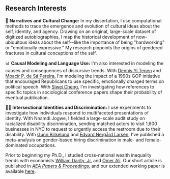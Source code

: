 ## Research Interests

📖 **Narratives and Cultural Change:** In my dissertation, I use computational methods to trace the emergence and evolution of cultural ideas about the self, identity, and agency. Drawing on an original, large-scale dataset of digitized autobiographies, I map the historical development of now-ubiquitous ideas about the self--like the importance of being "hardworking" or "emotionally expressive." My research pinpoints the origins of gendered fractures in cultural conceptions of the self.

📊 **Causal Modeling and Language Use:** I'm also interested in modeling the causes and consequences of discursive trends.  With [Dennis Yi Tenen](https://dennistenen.com/) and [Moacir P. de Sá Pereira](https://moacir.com/), I'm modeling the impact of a 1990s GOP initiative that encouraged Republicans to use specific, emotionally charged terms on political speech. With [Siwei Cheng](https://siwei-cheng.github.io/), I'm investigating how references to specific topics in sociological conference papers shape their probability of eventual publication.

🧑‍🦽 **Intersectional Identities and Discrimination:** I use experiments to investigate how individuals respond to multifaceted presentations of identity. With Nnamdi Jogwe, I fielded a large-scale audit study on racialized disability discrimination, sending matched actors to visit 1,600 businesses in NYC to request to urgently access the restroom due to their disability. With [Gunn Birkelund](https://www.sv.uio.no/iss/english/people/aca/gunnb/) and [Edvard Nergård Larsen](https://www.samfunnsforskning.no/english/people/res/edvardnl/), I've published a meta-analysis on gender-based hiring discrimination in male- and female-dominated occupations.

Prior to beginning my Ph.D., I studied cross-national wealth inequality trends with economists [William Darity, Jr.](https://sanford.duke.edu/profile/william-darity/) and [Omer Ali](https://www.econ.pitt.edu/people/omer-ali). Our short article is published in [_AEA Papers & Proceedings_](https://www.aeaweb.org/articles?id=10.1257/pandp.20211114), and our extended working paper is available [here](https://drive.google.com/file/d/1WiS8UY9gyljMAsCYgRwJMZGVYdeyaoz2/view).
